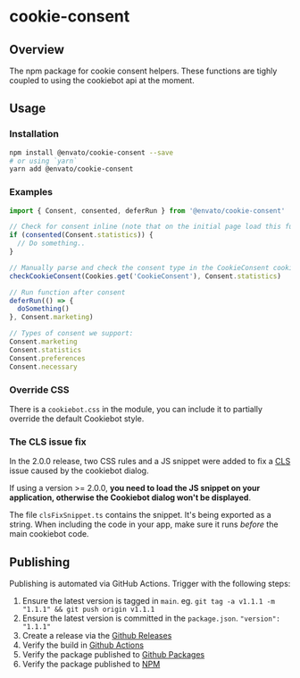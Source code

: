 # cookie-consent

## Overview

The npm package for cookie consent helpers. These functions are tighly coupled to using the cookiebot api at the moment.

## Usage

### Installation

```sh
npm install @envato/cookie-consent --save
# or using `yarn`
yarn add @envato/cookie-consent
```

### Examples

```js
import { Consent, consented, deferRun } from '@envato/cookie-consent'

// Check for consent inline (note that on the initial page load this function may return false)
if (consented(Consent.statistics)) {
  // Do something..
}

// Manually parse and check the consent type in the CookieConsent cookie
checkCookieConsent(Cookies.get('CookieConsent'), Consent.statistics)

// Run function after consent
deferRun(() => {
  doSomething()
}, Consent.marketing)

// Types of consent we support:
Consent.marketing
Consent.statistics
Consent.preferences
Consent.necessary
```

### Override CSS

There is a `cookiebot.css` in the module, you can include it to partially override the default Cookiebot style.

### The CLS issue fix

In the 2.0.0 release, two CSS rules and a JS snippet were added to fix a [CLS](https://web.dev/cls/) issue caused by the cookiebot dialog.

If using a version >= 2.0.0, **you need to load the JS snippet on your application, otherwise the Cookiebot dialog won't be displayed**.

The file `clsFixSnippet.ts` contains the snippet. It's being exported as a string. When including the code in your app, make sure it runs _before_ the main cookiebot code.

## Publishing

Publishing is automated via GitHub Actions. Trigger with the following steps:

1. Ensure the latest version is tagged in `main`. eg. `git tag -a v1.1.1 -m "1.1.1" && git push origin v1.1.1`
1. Ensure the latest version is committed in the `package.json`. `"version": "1.1.1"`
1. Create a release via the [Github Releases](https://github.com/envato/cookie-consent/releases)
1. Verify the build in [Github Actions](https://github.com/envato/cookie-consent/actions)
1. Verify the package published to [Github Packages](https://github.com/envato/cookie-consent/pkgs/npm/cookie-consent)
1. Verify the package published to [NPM](https://www.npmjs.com/package/@envato/cookie-consent?activeTab=versions)
